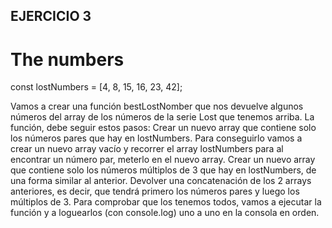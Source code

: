 ## EJERCICIO 3

# The numbers

const lostNumbers = [4, 8, 15, 16, 23, 42];

Vamos a crear una función bestLostNomber que nos devuelve algunos números del array de los números de la serie Lost que tenemos arriba. La función, debe seguir estos pasos:
Crear un nuevo array que contiene solo los números pares que hay en lostNumbers. Para conseguirlo vamos a crear un nuevo array vacío y recorrer el array lostNumbers para al encontrar un número par, meterlo en el nuevo array.
Crear un nuevo array que contiene solo los números múltiplos de 3 que hay en lostNumbers, de una forma similar al anterior.
Devolver una concatenación de los 2 arrays anteriores, es decir, que tendrá primero los números pares y luego los múltiplos de 3.
Para comprobar que los tenemos todos, vamos a ejecutar la función y a loguearlos (con console.log) uno a uno en la consola en orden.